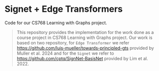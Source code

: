 # Signet + Edge Transformers

Code for our CS768 Learning with Graphs project. 

> This repository provides the implementation for the work done as a course project in CS768 Learning with Graphs project. Our work is based on two repository, for `Edge Transformer` we refer https://github.com/luis-mueller/towards-principled-gts provided by Muller et al. 2024 and for the `Signet` we refer to https://github.com/cptq/SignNet-BasisNet provided by Lim et al. 2022.

